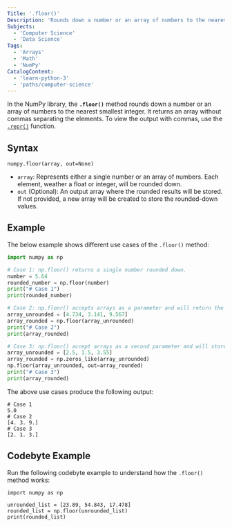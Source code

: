 ```yaml
---
Title: '.floor()'
Description: 'Rounds down a number or an array of numbers to the nearest smallest integer.'
Subjects:
  - 'Computer Science'
  - 'Data Science'
Tags:
  - 'Arrays'
  - 'Math'
  - 'NumPy'
CatalogContent:
  - 'learn-python-3'
  - 'paths/computer-science'
---
```


In the NumPy library, the **`.floor()`** method rounds down a number or an array of numbers to the nearest smallest integer. It returns an array without commas separating the elements. To view the output with commas, use the [`.repr()`](https://www.codecademy.com/resources/docs/python/built-in-functions/repr) function.

## Syntax

```psuedo
numpy.floor(array, out=None)
```

- `array`: Represents either a single number or an array of numbers. Each element, weather a float or integer, will be rounded down.
- `out` (Optional): An output array where the rounded results will be stored. If not provided, a new array will be created to store the rounded-down values.

## Example

The below example shows different use cases of the `.floor()` method:

```py
import numpy as np

# Case 1: np.floor() returns a single number rounded down.
number = 5.64
rounded_number = np.floor(number)
print("# Case 1")
print(rounded_number)

# Case 2: np.floor() accepts arrays as a parameter and will return the elements of the array rounded down.
array_unrounded = [4.734, 3.141, 9.567]
array_rounded = np.floor(array_unrounded)
print("# Case 2")
print(array_rounded)

# Case 3: np.floor() accept arrays as a second parameter and will store the round down values in it.
array_unrounded = [2.5, 1.5, 3.55]
array_rounded = np.zeros_like(array_unrounded)
np.floor(array_unrounded, out=array_rounded)
print("# Case 3")
print(array_rounded)
```

The above use cases produce the following output:

```shell
# Case 1
5.0
# Case 2
[4. 3. 9.]
# Case 3
[2. 1. 3.]
```

## Codebyte Example

Run the following codebyte example to understand how the `.floor()` method works:

```codebyte/python
import numpy as np

unrounded_list = [23.89, 54.843, 17.478]
rounded_list = np.floor(unrounded_list)
print(rounded_list)
```
